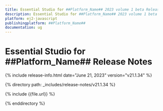 ```yaml
---
title: Essential Studio for ##Platform_Name## 2023 volume 1 beta Release Release Notes  
description: Essential Studio for ##Platform_Name## 2023 volume 1 beta Release Release Notes  
platform: ej2-javascript
publishingplatform: ##Platform_Name##
documentation: ug
---
```


# Essential Studio for ##Platform_Name##  Release Notes  

{% include release-info.html date="June 21, 2023"  version="v21.1.34" %} 

{% directory path: _includes/release-notes/v21.1.34 %}

{% include {{file.url}} %}

{% enddirectory %}


